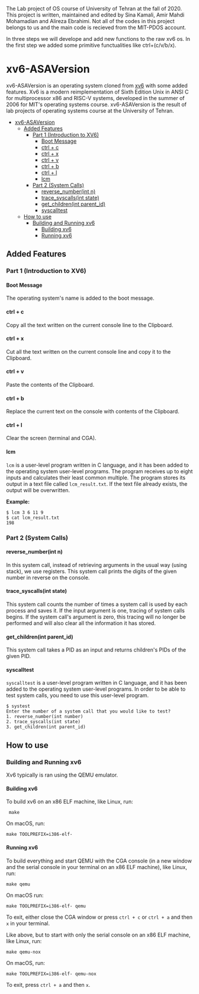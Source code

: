
The Lab project of OS course of University of Tehran at the fall of 2020. This project is written, maintained and edited by Sina Kamali, Amir Mahdi Mohamadian and Alireza Ebrahimi. Not all of the codes in this project belongs to us and the main code is recieved from the MIT-PDOS account.

In three steps we will develope and add new functions to the raw xv6 os. In the first step we added some primitive functualities like ctrl+(c/v/b/x).

# xv6-ASAVersion

xv6-ASAVersion is an operating system cloned from [xv6](https://github.com/mit-pdos/xv6-public) with some added features. Xv6 is a modern reimplementation of Sixth Edition Unix in ANSI C for multiprocessor x86 and RISC-V systems, developed in the summer of 2006 for MIT's operating systems course. xv6-ASAVersion is the result of lab projects of operating systems course at the University of Tehran.

- [xv6-ASAVersion](#xv6-ASAVersion)
  - [Added Features](#added-features)
    - [Part 1 (Introduction to XV6)](#part-1-introduction-to-xv6)
      - [Boot Message](#boot-message)
      - [ctrl + c](#ctrl--c)
      - [ctrl + x](#ctrl--x)
      - [ctrl + v](#ctrl--v)
      - [ctrl + b](#ctrl--b)
      - [ctrl + l](#ctrl--l)
      - [lcm](#lcm)
    - [Part 2 (System Calls)](#part-2-system-calls)
      - [reverse_number(int n)](#reverse_numberint-n)
      - [trace_syscalls(int state)](#trace_syscallsint-state)
      - [get_children(int parent_id)](#get_childrenint-parent_id)
      - [syscalltest](#syscalltest)
  - [How to use](#how-to-use)
    - [Building and Running xv6](#building-and-running-xv6)
      - [Building xv6](#building-xv6)
      - [Running xv6](#running-xv6)

## Added Features

### Part 1 (Introduction to XV6)

#### Boot Message

The operating system's name is added to the boot message.

#### ctrl + c

Copy all the text written on the current console line to the Clipboard.

#### ctrl + x

Cut all the text written on the current console line and copy it to the Clipboard.

#### ctrl + v

Paste the contents of the Clipboard.

#### ctrl + b

Replace the current text on the console with contents of the Clipboard.

#### ctrl + l

Clear the screen (terminal and CGA).

#### lcm

`lcm` is a user-level program written in C language, and it has been added to the operating system user-level programs. The program receives up to eight inputs and calculates their least common multiple. The program stores its output in a text file called `lcm_result.txt`. If the text file already exists, the output will be overwritten.

**Example:**

```shell
$ lcm 3 6 11 9
$ cat lcm_result.txt
198
```

### Part 2 (System Calls)

#### reverse_number(int n)

In this system call, instead of retrieving arguments in the usual way (using stack), we use registers. This system call prints the digits of the given number in reverse on the console.

#### trace_syscalls(int state)

This system call counts the number of times a system call is used by each process and saves it. If the input argument is one, tracing of system calls begins. If the system call's argument is zero, this tracing will no longer be performed and will also clear all the information it has stored.

#### get_children(int parent_id)

This system call takes a PID as an input and returns children's PIDs of the given PID.

#### syscalltest

`syscalltest` is a user-level program written in C language, and it has been added to the operating system user-level programs. In order to be able to test system calls, you need to use this user-level program.

```shell
$ systest
Enter the number of a system call that you would like to test?
1. reverse_number(int number)
2. trace_syscalls(int state)
3. get_children(int parent_id)
```

## How to use

### Building and Running xv6

Xv6 typically is ran using the QEMU emulator.

#### Building xv6

To build xv6 on an x86 ELF machine, like Linux, run:

```shell
 make
```

On macOS, run:

```shell
make TOOLPREFIX=i386-elf-
```

#### Running xv6

To build everything and start QEMU with the CGA console (in a new window and the serial console in your terminal on an x86 ELF machine), like Linux, run:

```shell
make qemu
```

On macOS run:

```shell
make TOOLPREFIX=i386-elf- qemu
```

To exit, either close the CGA window or press `ctrl + c` or `ctrl + a` and then `x` in your terminal.

Like above, but to start with only the serial console on an x86 ELF machine, like Linux, run:

```shell
make qemu-nox
```

On macOS, run:

```shell
make TOOLPREFIX=i386-elf- qemu-nox
```

To exit, press `ctrl + a` and then `x`.
